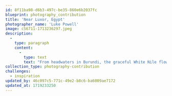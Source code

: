 ```yaml
---
id: 8f11ba98-d6b3-497c-be35-860e6b2037fc
blueprint: photography_contribution
title: 'Near Luxor, Egypt'
photographer_name: 'Luke Powell'
image: c56711-1713236297.jpeg
description:
  -
    type: paragraph
    content:
      -
        type: text
        text: "From headwaters in Burundi, the graceful White Nile flows slowly northward through Rwanda, Uganda, Tanzania, Kenya, the Democratic Republic of the Congo, and South Sudan, combining in Sudan at Khartoum with it's sister, the Blue Nile  --  arriving out of Ethiopia with 80% of the Nile's volume  --  and then onward through the Egyptian desert as the well fabled Nile River, longest on Earth."
collection_type: photography-contribution
challenges:
  - inspiration
updated_by: 46c097c5-771c-49e2-b8c6-ba6009ae7172
updated_at: 1719233250
---
```

